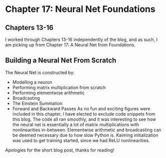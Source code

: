 # Chapter 17: Neural Net Foundations

## Chapters 13-16
I worked through Chapters 13-16 independently of the blog, and as such, I am picking up from Chapter 17: A Neural Net from Foundations.

## Building a Neural Net From Scratch
The Neural Net is constructed by:
- Modelling a neuron
- Performing matrix multiplication from scratch
- Performing elementwise arithmetic
- Broadcasting
- The Einstein Summation
- Forward and Backward Passes
As no fun and exciting figures were included in this chapter, I have elected to exclude code snippets from this blog.
The code all ran smoothly, and it was interesting to see how the neural net is essentially a lot of matrix multiplications with nonlinearities in-between. Elementwise arithmetic and broadcasting can be deemed necessary due to how slow Python is. Kaiming initialization
was used to get training started, since we had ReLU nonlinearities.

Apologies for the short blog post, thanks for reading!
